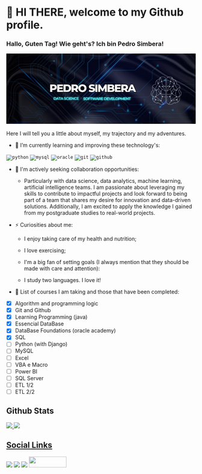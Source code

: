 # 👋 HI THERE, welcome to my Github profile.

### Hallo, Guten Tag! Wie geht's? Ich bin Pedro Simbera!
<!-- IMG -->
![Meu nome em uma imagem](img/psimg.jpeg)
 


<!-- Learning and improving -->
Here I will tell you a little about myself, my trajectory and my adventures.

- 🌱 I’m currently learning and improving these technology's:

<!-- Skills -->
<div>
<code><img src="https://cdn.jsdelivr.net/gh/devicons/devicon/icons/python/python-original-wordmark.svg" alt="python" height="35px" width="35px" /></code> 
<code><img src="https://cdn.jsdelivr.net/gh/devicons/devicon/icons/mysql/mysql-plain-wordmark.svg" alt="mysql" height="35px" width="35px" /></code>
<code><img src="https://cdn.jsdelivr.net/gh/devicons/devicon/icons/oracle/oracle-original.svg" alt="oracle" height="35px" width="35px" /></code>
<code><img src="https://cdn.jsdelivr.net/gh/devicons/devicon/icons/git/git-original-wordmark.svg" alt="git" height="35px" width="35px" /></code>
<code><img src="https://cdn.jsdelivr.net/gh/devicons/devicon/icons/github/github-original-wordmark.svg" alt="github" height="35px" width="35px" /></code>                            
<div>

<!-- about me -->
- 👯 I'm actively seeking collaboration opportunities:

  -  Particularly with data science, data analytics, machine learning, artificial intelligence teams. I am passionate about leveraging my skills to contribute to impactful projects and look forward to being part of a team that shares my desire for innovation and data-driven solutions. Additionally, I am excited to apply the knowledge I gained from my postgraduate studies to real-world projects.


- ⚡ Curiosities about me:
 
   - I enjoy taking care of my health and nutrition;
 
   - I love exercising;

   - I'm a big fan of setting goals (I always mention that they should be made with care and attention):
    
    - I study two languages. I love it!

- 🔭 List of courses I am taking and those that have been completed:
- [x] Algorithm and programming logic 
- [x] Git and Github 
- [x] Learning Programming (java)
- [x] Essencial DataBase
- [x] DataBase Foundations (oracle academy)
- [x] SQL
- [ ] Python (with Django)
- [ ] MySQL
- [ ] Excel
- [ ] VBA e Macro
- [ ] Power BI
- [ ] SQL Server
- [ ] ETL 1/2
- [ ] ETL 2/2
 
 <!-- Status -->
 ## Github Stats
<div>
<a href="[https://github](https://github.com/PedroSimbera)">
<img height="180em" src="https://github-readme-stats.vercel.app/api/top-langs/?username=PedroSimbera&layout=compact&langs_count=16&theme=dark"/>
<img height="180em" src="https://github-readme-stats.vercel.app/api?username=PedroSimbera&show_icons=true&theme=dark&include_all_commits=true&count_private=true"/>
</div>
 
 <!-- Social links -->
 ## Social Links
<div>
<a href="https://www.instagram.com/pedrosimbera/" target="_blank"><img src="https://img.shields.io/badge/-Instagram-%23E4405F?style=for-the-badge&logo=instagram&logoColor=white"></a> 
<a href = "pedrosimbera@hotmail.com" target="_blank"><img src="https://img.shields.io/badge/Gmail-D14836?style=for-the-badge&logo=gmail&logoColor=white"></a> 
<a href="https://www.linkedin.com/in/pedro-simbera-b90040170/" target="_blank"><img src="https://img.shields.io/badge/-LinkedIn-%230077B5?style=for-the-badge&logo=linkedin&logoColor=white"></a>   
<a href="http://lattes.cnpq.br/0039169774814014" target="_blank"><img src="https://img.shields.io/badge/-Lattes-yellow" width="100px" height="29px"></a>
</div>

